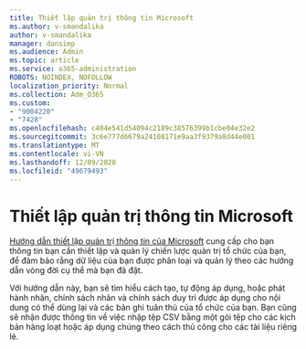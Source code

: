 ```yaml
---
title: Thiết lập quản trị thông tin Microsoft
ms.author: v-smandalika
author: v-smandalika
manager: dansimp
ms.audience: Admin
ms.topic: article
ms.service: o365-administration
ROBOTS: NOINDEX, NOFOLLOW
localization_priority: Normal
ms.collection: Adm_O365
ms.custom:
- "9004220"
- "7428"
ms.openlocfilehash: c404e541d54094c2189c38576399b1cbe04e32e2
ms.sourcegitcommit: 3c6e777d6679a24108171e9aa3f9379a8d44e001
ms.translationtype: MT
ms.contentlocale: vi-VN
ms.lasthandoff: 12/09/2020
ms.locfileid: "49679493"
---
```

# <a name="set-up-microsoft-information-governance"></a>Thiết lập quản trị thông tin Microsoft

[Hướng dẫn thiết lập quản trị thông tin của Microsoft](https://admin.microsoft.com/AdminPortal/Home#/modernonboarding/migsetupguide) cung cấp cho bạn thông tin bạn cần thiết lập và quản lý chiến lược quản trị tổ chức của bạn, để đảm bảo rằng dữ liệu của bạn được phân loại và quản lý theo các hướng dẫn vòng đời cụ thể mà bạn đã đặt.

Với hướng dẫn này, bạn sẽ tìm hiểu cách tạo, tự động áp dụng, hoặc phát hành nhãn, chính sách nhãn và chính sách duy trì được áp dụng cho nội dung có thể dùng lại và các bản ghi tuân thủ của tổ chức của bạn. Bạn cũng sẽ nhận được thông tin về việc nhập tệp CSV bằng một gói tệp cho các kịch bản hàng loạt hoặc áp dụng chúng theo cách thủ công cho các tài liệu riêng lẻ.